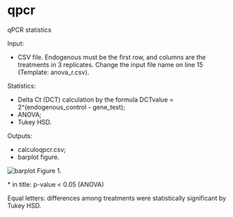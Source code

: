 # qpcr
qPCR statistics

Input: 
- CSV file. Endogenous must be the first row, and columns are the treatments in 3 replicates. Change the input file name on line 15 (Template: anova_r.csv).

Statistics:
- Delta Ct (DCT) calculation by the formula DCTvalue = 2^(endogenous_control - gene_test);
- ANOVA;
- Tukey HSD.

Outputs:
- calculoqpcr.csv;
- barplot figure.


![barplot](http://amos.esalq.usp.br/hugo/barplot1.png)
Figure 1. 

\* in title: p-value < 0.05 (ANOVA)

Equal letters: differences among treatments were statistically significant by Tukey HSD. 

